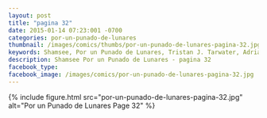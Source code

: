 ```yaml
---
layout: post
title: "pagina 32"
date: 2015-01-14 07:23:001 -0700
categories: por-un-punado-de-lunares
thumbnail: /images/comics/thumbs/por-un-punado-de-lunares-pagina-32.jpg
keywords: Shamsee, Por un Punado de Lunares, Tristan J. Tarwater, Adrian Ricker
description: Shamsee Por un Punado de Lunares - pagina 32
facebook_type: 
facebook_image: /images/comics/por-un-punado-de-lunares-pagina-32.jpg
---
```

{% include figure.html src="por-un-punado-de-lunares-pagina-32.jpg" alt="Por un Punado de Lunares Page 32" %}
